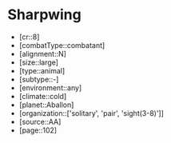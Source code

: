 
# Sharpwing

- [cr::8]
- [combatType::combatant]
- [alignment::N]
- [size::large]
- [type::animal]
- [subtype::-]
- [environment::any]
- [climate::cold]
- [planet::Aballon]
- [organization::['solitary', 'pair', 'sight(3-8)']]
- [source::AA]
- [page::102]
